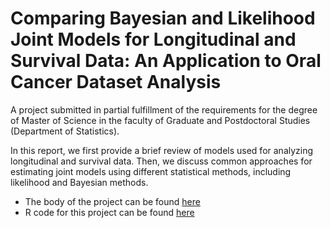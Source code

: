 # Comparing Bayesian and Likelihood Joint Models for Longitudinal and Survival Data: An Application to Oral Cancer Dataset Analysis
A project submitted in partial fulfillment of the requirements for the degree of Master of Science in the faculty of Graduate and Postdoctoral Studies (Department of Statistics).

In this report, we first provide a brief review of models used for analyzing longitudinal and survival data. Then, we discuss common approaches for estimating joint models using different statistical methods, including likelihood and Bayesian methods.

- The body of the project can be found [here](https://github.com/Jintong1997/Project-joint-models/blob/main/project_V3.pdf)
- R code for this project can be found [here](https://github.com/Jintong1997/Project-joint-models/blob/main/Project_code.Rmd)

